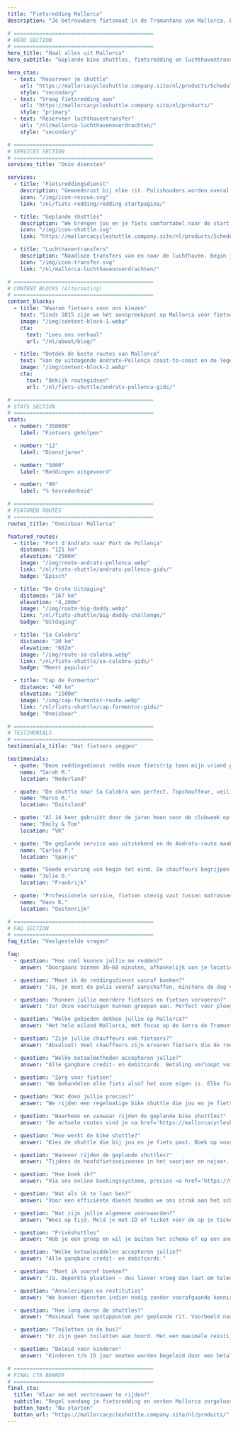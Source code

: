 ```yaml
---
title: "Fietsredding Mallorca"
description: "Je betrouwbare fietsmaat in de Tramuntana van Mallorca. Fietsredding, shuttles en luchthaventransfers voor wielrenners."

# ============================================
# HERO SECTION
# ============================================
hero_title: "Haal alles uit Mallorca"
hero_subtitle: "Geplande bike shuttles, fietsredding en luchthaventransfers – door fietsers, voor fietsers"

hero_ctas:
  - text: "Reserveer je shuttle"
    url: "https://mallorcacycleshuttle.company.site/nl/products/Scheduled-Bike-Buses-c15728235"
    style: "secondary"
  - text: "Vraag fietsredding aan"
    url: "https://mallorcacycleshuttle.company.site/nl/products/"
    style: "primary"
  - text: "Reserveer luchthaventransfer"
    url: "/nl/mallorca-luchthavenoverdrachten/"
    style: "secondary"

# ============================================
# SERVICES SECTION
# ============================================
services_title: "Onze diensten"

services:
  - title: "Fietsreddingsdienst"
    description: "Gemoedsrust bij elke rit. Polishouders worden overal op Mallorca opgepikt als fiets of lijf het begeeft."
    icon: "/img/icon-rescue.svg"
    link: "/nl/fiets-redding/redding-startpagina/"

  - title: "Geplande shuttles"
    description: "We brengen jou en je fiets comfortabel naar de start van de iconische enkele reis routes."
    icon: "/img/icon-shuttle.svg"
    link: "https://mallorcacycleshuttle.company.site/nl/products/Scheduled-Bike-Buses-c15728235"

  - title: "Luchthaventransfers"
    description: "Naadloze transfers van en naar de luchthaven. Begin je fietsvakantie stressvrij vanaf het moment dat je landt."
    icon: "/img/icon-transfer.svg"
    link: "/nl/mallorca-luchthavenoverdrachten/"

# ============================================
# CONTENT BLOCKS (Alternating)
# ============================================
content_blocks:
  - title: "Waarom fietsers voor ons kiezen"
    text: "Sinds 2015 zijn we hét aanspreekpunt op Mallorca voor fietsers: we rijden shuttles, doen reddingen over het hele eiland en behandelen fietsen alsof ze van ons zijn. Reken op een vriendelijk, betrouwbaar team, comfortabele bussen en lokale kennis waar je op kunt bouwen."
    image: "/img/content-block-1.webp"
    cta:
      text: "Lees ons verhaal"
      url: "/nl/about/blog/"

  - title: "Ontdek de beste routes van Mallorca"
    text: "Van de uitdagende Andratx–Pollença coast-to-coast en de legendarische klimmen vanaf de havens van Sa Calobra en Valldemossa tot de rustige binnenwegen – Mallorca is een fietsparadijs van wereldklasse. Onze uitgebreide routegidsen helpen je perfecte enkele reis ritten te plannen met gedetailleerde kaarten, hoogteprofielen en insider-tips."
    image: "/img/content-block-2.webp"
    cta:
      text: "Bekijk routegidsen"
      url: "/nl/fiets-shuttle/andratx-pollenca-gids/"

# ============================================
# STATS SECTION
# ============================================
stats:
  - number: "350000"
    label: "Fietsers geholpen"

  - number: "12"
    label: "Dienstjaren"

  - number: "5000"
    label: "Reddingen uitgevoerd"

  - number: "99"
    label: "% tevredenheid"

# ============================================
# FEATURED ROUTES
# ============================================
routes_title: "Onmisbaar Mallorca"

featured_routes:
  - title: "Port d'Andratx naar Port de Pollença"
    distance: "121 km"
    elevation: "2500m"
    image: "/img/route-andratx-pollenca.webp"
    link: "/nl/fiets-shuttle/andratx-pollenca-gids/"
    badge: "Episch"

  - title: "De Grote Uitdaging"
    distance: "167 km"
    elevation: "4,200m"
    image: "/img/route-big-daddy.webp"
    link: "/nl/fiets-shuttle/big-daddy-challenge/"
    badge: "Uitdaging"

  - title: "Sa Calobra"
    distance: "20 km"
    elevation: "682m"
    image: "/img/route-sa-calobra.webp"
    link: "/nl/fiets-shuttle/sa-calobra-gids/"
    badge: "Meest populair"

  - title: "Cap de Formentor"
    distance: "40 km"
    elevation: "1500m"
    image: "/img/cap-formentor-route.webp"
    link: "/nl/fiets-shuttle/cap-formentor-gids/"
    badge: "Onmisbaar"

# ============================================
# TESTIMONIALS
# ============================================
testimonials_title: "Wat fietsers zeggen"

testimonials:
  - quote: "Deze reddingsdienst redde onze fietstrip toen mijn vriend pech had. Professioneel, snel en vriendelijk. Echt een aanrader!"
    name: "Sarah M."
    location: "Nederland"

  - quote: "De shuttle naar Sa Calobra was perfect. Topchauffeur, veilige fietsvervoer en we startten precies waar we wilden, met frisse benen. Elke cent waard."
    name: "Marco R."
    location: "Duitsland"

  - quote: "Al 14 keer gebruikt door de jaren heen voor de clubweek op Mallorca. Luchthaventransfer en geplande shuttle naar Andratx. De gemoedsrust is het al waard. Ze weten wat ze doen."
    name: "Emily & Tom"
    location: "VK"

  - quote: "De geplande service was uitstekend en de Andratx-route maakte onze fietsvakantie. Kan niet wachten tot volgend jaar!"
    name: "Carlos P."
    location: "Spanje"

  - quote: "Goede ervaring van begin tot eind. De chauffeurs begrijpen echt wat fietsers nodig hebben. Inmiddels vier ritten met hen gedaan."
    name: "Julie D."
    location: "Frankrijk"

  - quote: "Professionele service, fietsen stevig vast tussen matrassen, en de routes zijn spectaculair. Sterk aanbevolen voor serieuze fietsers."
    name: "Hans K."
    location: "Oostenrijk"

# ============================================
# FAQ SECTION
# ============================================
faq_title: "Veelgestelde vragen"

faq:
  - question: "Hoe snel kunnen jullie me redden?"
    answer: "Doorgaans binnen 30–60 minuten, afhankelijk van je locatie op Mallorca. We hebben meerdere voertuigen over het eiland gestationeerd voor snelle respons."

  - question: "Moet ik de reddingsdienst vooraf boeken?"
    answer: "Ja, je moet de polis vooraf aanschaffen, minstens de dag vóór gebruik (geldig voor je hele verblijf)."

  - question: "Kunnen jullie meerdere fietsers en fietsen vervoeren?"
    answer: "Ja! Onze voertuigen kunnen groepen aan. Perfect voor ploegjes of clubs."

  - question: "Welke gebieden dekken jullie op Mallorca?"
    answer: "Het hele eiland Mallorca, met focus op de Serra de Tramuntana waar de beste enkele reis routes zijn – van Andratx tot Pollença en alles daartussen."

  - question: "Zijn jullie chauffeurs ook fietsers?"
    answer: "Absoluut! Veel chauffeurs zijn ervaren fietsers die de routes, de uitdagingen en jouw noden kennen."

  - question: "Welke betaalmethoden accepteren jullie?"
    answer: "Alle gangbare credit- en debitcards. Betaling verloopt veilig via Stripe."

  - question: "Zorg voor fietsen"
    answer: "We behandelen elke fiets alsof het onze eigen is. Elke fiets wordt veilig ingeladen in maatwerkaanhangers, opgevangen tussen matrassen, zodat hij in dezelfde staat aankomt als bij vertrek."

  - question: "Wat doen jullie precies?"
    answer: "We rijden een regelmatige bike shuttle die jou en je fiets naar de start van Mallorca's iconische enkele reis bucket-list routes brengt (<a href='https://mallorcacycleshuttle.company.site/nl/products/' target='_blank' rel='noopener noreferrer'>dienstregeling hier</a>). We bieden redding voor fiets én fietser bij pech (<a href='https://mallorcacycleshuttle.company.site/nl/products/' target='_blank' rel='noopener noreferrer'>link hier</a>). En we verzorgen privé-luchthaventransfers met directe prijsopgave (<a href='/nl/mallorca-luchthavenoverdrachten/'>hier</a>)."

  - question: "Waarheen en vanwaar rijden de geplande bike shuttles?"
    answer: "De actuele routes vind je <a href='https://mallorcacycleshuttle.company.site/nl/products/' target='_blank' rel='noopener noreferrer'>hier</a>."

  - question: "Hoe werkt de bike shuttle?"
    answer: "Kies de shuttle die bij jou en je fiets past. Boek op voorhand – plaatsen zijn beperkt. Kom minstens 15 minuten vóór vertrek met ID of ticket (op je telefoon is ideaal) zodat je fiets geladen kan worden. <a href='https://mallorcacycleshuttle.company.site/nl/products/' target='_blank' rel='noopener noreferrer'>Boek hier</a>. Geniet van de rit naar je bestemming en van de terugweg op de fiets. Simpel, efficiënt, essentieel."

  - question: "Wanneer rijden de geplande shuttles?"
    answer: "Tijdens de hoofdfietsseizoenen in het voorjaar en najaar. Het volledige schema van de bike bus staat <a href='https://mallorcacycleshuttle.company.site/nl/products/' target='_blank' rel='noopener noreferrer'>hier</a>."

  - question: "Hoe boek ik?"
    answer: "Via ons online boekingssysteem, precies <a href='https://mallorcacycleshuttle.company.site/nl/products/' target='_blank' rel='noopener noreferrer'>hier</a>."

  - question: "Wat als ik te laat ben?"
    answer: "Voor een efficiënte dienst houden we ons strak aan het schema. We kunnen niet wachten op laatkomers. Wees vóór de op je ticket vermelde laadtijd bij het vertrekpunt. Omdat jouw afwezigheid anderen kan hinderen bij boeken, vergoeden we gemiste shuttles niet."

  - question: "Wat zijn jullie algemene voorwaarden?"
    answer: "Wees op tijd. Meld je met ID of ticket vóór de op je ticket vermelde laadtijd. Volledige voorwaarden hier."

  - question: "Privéshuttles"
    answer: "Heb je een groep en wil je buiten het schema of op een ander tijdstip? <a href='/nl/fiets-shuttle/prive-shuttle-boekingen/'>Boek hier</a>."

  - question: "Welke betaalmiddelen accepteren jullie?"
    answer: "Alle gangbare credit- en debitcards."

  - question: "Moet ik vooraf boeken?"
    answer: "Ja. Beperkte plaatsen – dus liever vroeg dan laat om teleurstelling te voorkomen. We raden aan om je rit vroeg in je verblijf te plannen: frisse benen en een reservedag als het weer tegenzit. <a href='https://mallorcacycleshuttle.company.site/nl/products/' target='_blank' rel='noopener noreferrer'>Boek hier</a>."

  - question: "Annuleringen en restituties"
    answer: "We kunnen diensten indien nodig zonder voorafgaande kennisgeving opschorten of annuleren. Bij annulering van een shuttle krijg je volledige restitutie of een plaats op een alternatief. Wil je omboeken? Dat kan mogelijk, per geval beoordeeld. Alle details staan in de volledige voorwaarden hier."

  - question: "Hoe lang duren de shuttles?"
    answer: "Maximaal twee opstappunten per geplande rit. Voorbeeld naar Andratx: Port de Pollença, laden vanaf 07:15; vervolgens Alcúdia, laden vanaf 07:35; gemiddelde aankomst in Andratx rond 09:15, afhankelijk van verkeer."

  - question: "Toiletten in de bus?"
    answer: "Er zijn geen toiletten aan boord. Met een maximale reistijd van 90 minuten is dat meestal niet nodig. Let gewoon op wat je drinkt vóór en tijdens de rit."

  - question: "Beleid voor kinderen"
    answer: "Kinderen t/m 15 jaar moeten worden begeleid door een betalende volwassene. Alle stoelen hebben dezelfde prijs."

# ============================================
# FINAL CTA BANNER
# ============================================
final_cta:
  title: "Klaar om met vertrouwen te rijden?"
  subtitle: "Regel vandaag je fietsredding en verken Mallorca zorgeloos"
  button_text: "Nu starten"
  button_url: "https://mallorcacycleshuttle.company.site/nl/products/"
---
```

